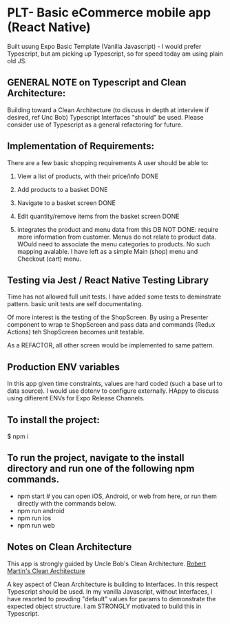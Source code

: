 # PLT- Basic eCommerce mobile app (React Native) 

Built usung Expo Basic Template (Vanilla Javascript) - I would prefer Typescript, but am picking up Typescript, so for speed today am using plain old JS.

##  GENERAL NOTE on Typescript and Clean Architecture: 

Building toward a Clean Architecture (to discuss in depth at interview if desired, ref Unc Bob) Typescript Interfaces "should" be used. Please consider use of Typescript as a general refactoring for future.  


## Implementation of Requirements:
 
There are a few basic shopping requirements
A user should be able to:

1) View a list of products, with their price/info
DONE

2) Add products to a basket
DONE

3) Navigate to a basket screen
DONE

4) Edit quantity/remove items from the basket screen
DONE

5) integrates the product and menu data from this DB
NOT DONE: require more information from customer. Menus do not relate to product data. WOuld need to associate the menu categories to products. No such mapping avalable. I have left as a simple Main (shop) menu and Checkout (cart) menu.
 


## Testing via Jest / React Native Testing Library

Time has not allowed full unit tests. I have added some tests to deminstrate pattern.
basic unit tests are self documentating.

Of more interest is the testing of the ShopScreen.  By using a Presenter component to wrap te ShopScreen and pass data and commands (Redux Actions) teh ShopScreen becomes unit testable.

As a REFACTOR, all other screen would be implemented to same pattern.


## Production ENV variables

In this app given time constraints, values are hard coded (such a base url to data source). I would use dotenv to configure externally.  HAppy to discuss using difierent ENVs for Expo Release Channels.



## To install the project:

$ npm i

## To run the project, navigate to the install directory and run one of the following npm commands.

- npm start # you can open iOS, Android, or web from here, or run them directly with the commands below.
- npm run android
- npm run ios
- npm run web

## Notes on Clean Architecture

This app is strongly guided by Uncle Bob's Clean Architecture.
[Robert Martin's Clean Architecture](https://blog.cleancoder.com/uncle-bob/2012/08/13/the-clean-architecture.html)

A key aspect of Clean Architecture is building to Interfaces. In this respect Typescript should be used. In my vanilla Javascript, without Interfaces, I have resorted to provding "default" values for params to demonstrate the expected object structure.  I am STRONGLY motivated to build this in Typescript.


